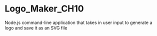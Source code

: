 # Logo_Maker_CH10
Node.js command-line application that takes in user input to generate a logo and save it as an SVG file
